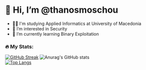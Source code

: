 # 👋 Hi, I’m @thanosmoschou

- 👨‍🎓 I'm studying Applied Informatics at University of Macedonia
- 👀 I’m interested in Security
- 🌱 I’m currently learning Binary Exploitation

### 🔥 My Stats:
[![GitHub Streak](https://github-readme-streak-stats.herokuapp.com?user=thanosmoschou&theme=neon)](https://git.io/streak-stats)
![Anurag's GitHub stats](https://github-readme-stats.vercel.app/api?username=thanosmoschou&theme=neon&show_icons=true) <br>
[![Top Langs](https://github-readme-stats.vercel.app/api/top-langs/?username=thanosmoschou&theme=neon&layout=donut)](https://github.com/anuraghazra/github-readme-stats)



<!---
thanosmoschou/thanosmoschou is a ✨ special ✨ repository because its `README.md` (this file) appears on your GitHub profile.
You can click the Preview link to take a look at your changes.
--->
